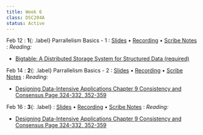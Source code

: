 ```yaml
---
title: Week 6
class: DSC204A
status: Active
---
```


Feb 12
: **1**{: .label} Parrallelism Basics - 1
  : [Slides](assets/slides/14_parallelism-1.pdf) &#8226; [Recording](https://podcast.ucsd.edu/watch/wi24/dsc204a_a00/15) &#8226; [Scribe Notes](#)
: *Reading:*
* [Bigtable: A Distributed Storage System for Structured Data (required)](https://static.googleusercontent.com/media/research.google.com/zh-CN//archive/bigtable-osdi06.pdf)



Feb 14
: **2**{: .label} Parrallelism Basics - 2 
  : [Slides](#) &#8226; [Recording](#) &#8226; [Scribe Notes](#)
: *Reading:* 
* [Designing Data-Intensive Applications Chapter 9 Consistency and Consensus Page 324-332, 352-359](https://drive.google.com/drive/folders/1MpKFgCy9CHFVZEXnizZ8JLM7DTU2sTwd?usp=sharing)




Feb 16
: **3**{: .label} 
  : [Slides](#) &#8226; [Recording](#) &#8226; [Scribe Notes](#)
: *Reading:* 
* [Designing Data-Intensive Applications Chapter 9 Consistency and Consensus Page 324-332, 352-359](https://drive.google.com/drive/folders/1MpKFgCy9CHFVZEXnizZ8JLM7DTU2sTwd?usp=sharing)